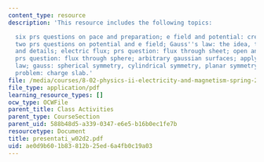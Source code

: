 ```yaml
---
content_type: resource
description: 'This resource includes the following topics:

  six prs questions on pace and preparation; e field and potential: creating, effects;
  two prs questions on potential and e field; Gauss''s law: the idea, the equation
  and details; electric flux; prs question: flux through sheet; open and closed surfaces;
  prs question: flux through sphere; arbitrary gaussian surfaces; applying gauss?s
  law; gauss: spherical symmetry, cylindrical symmetry, planar symmetry; and group
  problem: charge slab.'
file: /media/courses/8-02-physics-ii-electricity-and-magnetism-spring-2007/ae0d9b601b83812b25ed6a4fb0c19a03_presentati_w02d2.pdf
file_type: application/pdf
learning_resource_types: []
ocw_type: OCWFile
parent_title: Class Activities
parent_type: CourseSection
parent_uid: 588b48d5-a339-0347-e6e5-b16b0ec1fe7b
resourcetype: Document
title: presentati_w02d2.pdf
uid: ae0d9b60-1b83-812b-25ed-6a4fb0c19a03
---
```

